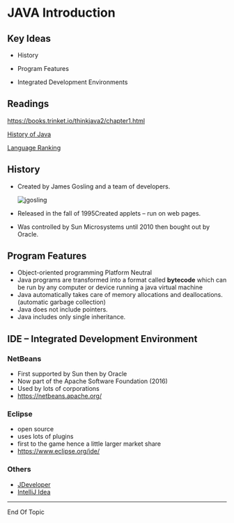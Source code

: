 # JAVA Introduction



## Key Ideas

* History

* Program Features

* Integrated Development Environments

  

## Readings

https://books.trinket.io/thinkjava2/chapter1.html

[History of Java](https://en.wikipedia.org/wiki/Java_(programming_language)#:~:text=Java%20was%20originally%20developed%20by,by%20Sun%20under%20proprietary%20licenses.)

[Language Ranking](https://www.tiobe.com/tiobe-index/)



## History

* Created by James Gosling and a team of developers.

  ![jgosling](jgosling.jpg)

* Released in the fall of 1995Created applets – run on web pages.

* Was controlled by Sun Microsystems until 2010 then bought out by Oracle.

## Program Features

- Object-oriented programming Platform Neutral
- Java programs are transformed into a format called **bytecode** which can be run by any computer or device running a java virtual machine
- Java automatically takes care of memory allocations and deallocations. (automatic garbage collection)
- Java does not include pointers.
- Java includes only single inheritance.



## IDE – Integrated Development Environment

### **NetBeans**

* First supported by Sun then by Oracle
* Now part of the Apache Software Foundation (2016)
* Used by lots of corporations 
* https://netbeans.apache.org/

### **Eclipse**

* open source 
* uses lots of plugins 
* first to the game hence a little larger market share
* https://www.eclipse.org/ide/ 

### **Others**

* [JDeveloper](https://www.oracle.com/application-development/technologies/jdeveloper.html "Link to J Developer" )
* [IntelliJ Idea](https://www.jetbrains.com/idea/ "Link To IntelliJ")

---

End Of Topic



